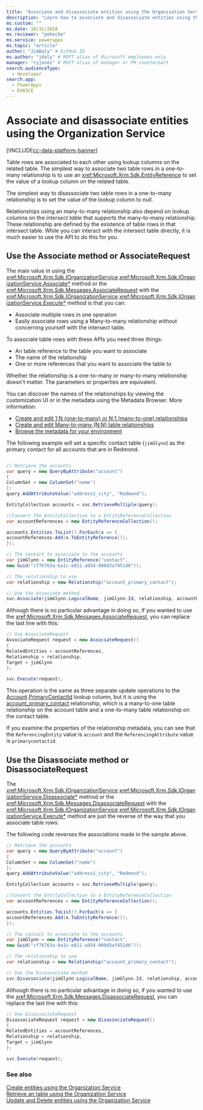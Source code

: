 ```yaml
---
title: "Associate and disassociate entities using the Organization Service (Common Data Service) | Microsoft Docs" # Intent and product brand in a unique string of 43-59 chars including spaces
description: "Learn how to associate and disassociate entities using the Organization Service" # 115-145 characters including spaces. This abstract displays in the search result.
ms.custom: ""
ms.date: 10/31/2018
ms.reviewer: "pehecke"
ms.service: powerapps
ms.topic: "article"
author: "JimDaly" # GitHub ID
ms.author: "jdaly" # MSFT alias of Microsoft employees only
manager: "ryjones" # MSFT alias of manager or PM counterpart
search.audienceType: 
  - developer
search.app: 
  - PowerApps
  - D365CE
---
```

# Associate and disassociate entities using the Organization Service

[!INCLUDE[cc-data-platform-banner](../../../includes/cc-data-platform-banner.md)]

Table rows are associated to each other using lookup columns on the related table. The simplest way to associate two table rows in a one-to-many relationship is to use an <xref:Microsoft.Xrm.Sdk.EntityReference> to set the value of a lookup column on the related table.

The simplest way to disassociate two table rows in a one-to-many relationship is to set the value of the lookup column to null.

Relationships using an many-to-many relationship also depend on lookup columns on the *intersect table* that supports the many-to-many relationship. These relationship are defined by the existence of table rows in that intersect table. While you can interact with the intersect table directly, it is much easier to use the API to do this for you.

## Use the Associate method or AssociateRequest

The main value in using the <xref:Microsoft.Xrm.Sdk.IOrganizationService>.<xref:Microsoft.Xrm.Sdk.IOrganizationService.Associate*> method or the <xref:Microsoft.Xrm.Sdk.Messages.AssociateRequest> with the <xref:Microsoft.Xrm.Sdk.IOrganizationService>.<xref:Microsoft.Xrm.Sdk.IOrganizationService.Execute*> method is that you can:

- Associate multiple rows in one operation
- Easily associate rows using a Many-to-many relationship without concerning yourself with the intersect table.

To associate table rows with these APIs you need three things:

- An table reference to the table you want to associate
- The name of the relationship
- One or more references that you want to associate the table to

Whether the relationship is a one-to-many or many-to-many relationship doesn't matter. The parameters or properties are equivalent.

You can discover the names of the relationships by viewing the customization UI or in the metadata using the Metadata Browser. 
More information: 

- [Create and edit 1:N (one-to-many) or N:1 (many-to-one) relationships](../../../maker/common-data-service/create-edit-1n-relationships.md)
- [Create and edit Many-to-many (N:N) table relationships](../../../maker/common-data-service/create-edit-nn-relationships.md)
- [Browse the metadata for your environment](../browse-your-metadata.md)

The following example will set a specific contact table (`jimGlynn`) as the primary contact for all accounts that are in Redmond.


```csharp

// Retrieve the accounts
var query = new QueryByAttribute("account")
{
ColumnSet = new ColumnSet("name")
};
query.AddAttributeValue("address1_city", "Redmond");

EntityCollection accounts = svc.RetrieveMultiple(query);

//Convert the EntityCollection to a EntityReferenceCollection
var accountReferences = new EntityReferenceCollection();

accounts.Entities.ToList().ForEach(x => {
accountReferences.Add(x.ToEntityReference());
});

// The contact to associate to the accounts
var jimGlynn = new EntityReference("contact", 
new Guid("cf76763a-ba1c-e811-a954-000d3af451d6"));

// The relationship to use
var relationship = new Relationship("account_primary_contact");

// Use the Associate method
svc.Associate(jimGlynn.LogicalName, jimGlynn.Id, relationship, accountReferences);
```
Although there is no particular advantage in doing so, if you wanted to use the <xref:Microsoft.Xrm.Sdk.Messages.AssociateRequest>, you can replace the last line with this:


```csharp
// Use AssociateRequest
AssociateRequest request = new AssociateRequest()
{
RelatedEntities = accountReferences,
Relationship = relationship,
Target = jimGlynn
};

svc.Execute(request);
```

This operation is the same as three separate update operations to the [Account](../reference/entities/account.md).[PrimaryContactId](../reference/entities/account.md#BKMK_PrimaryContactId) lookup column, but it is using the [account_primary_contact](../reference/entities/contact.md#BKMK_account_primary_contact) relationship, which is a many-to-one table relationship on the account table and a one-to-many table relationship on the contact table.

If you examine the properties of the relationship metadata, you can see that the `ReferencingEntity` value is `account` and the `ReferencingAttribute` value is `primarycontactid`.


## Use the Disassociate method or DisassociateRequest

The <xref:Microsoft.Xrm.Sdk.IOrganizationService>.<xref:Microsoft.Xrm.Sdk.IOrganizationService.Disassociate*> method or the <xref:Microsoft.Xrm.Sdk.Messages.DisassociateRequest> with the <xref:Microsoft.Xrm.Sdk.IOrganizationService>.<xref:Microsoft.Xrm.Sdk.IOrganizationService.Execute*> method are just the reverse of the way that you associate table rows.

The following code reverses the associations made in the sample above.


```csharp
// Retrieve the accounts
var query = new QueryByAttribute("account")
{
ColumnSet = new ColumnSet("name")
};
query.AddAttributeValue("address1_city", "Redmond");

EntityCollection accounts = svc.RetrieveMultiple(query);

//Convert the EntityCollection to a EntityReferenceCollection
var accountReferences = new EntityReferenceCollection();

accounts.Entities.ToList().ForEach(x => {
accountReferences.Add(x.ToEntityReference());
});

// The contact to associate to the accounts
var jimGlynn = new EntityReference("contact", 
new Guid("cf76763a-ba1c-e811-a954-000d3af451d6"));

// The relationship to use
var relationship = new Relationship("account_primary_contact");

// Use the Disassociate method
svc.Disassociate(jimGlynn.LogicalName, jimGlynn.Id, relationship, accountReferences);
```
Although there is no particular advantage in doing so, if you wanted to use the <xref:Microsoft.Xrm.Sdk.Messages.DisassociateRequest>, you can replace the last line with this:

```csharp
// Use DisassociateRequest
DisassociateRequest request = new DisassociateRequest()
{
RelatedEntities = accountReferences,
Relationship = relationship,
Target = jimGlynn
};

svc.Execute(request);
```

### See also

[Create entities using the Organization Service](entity-operations-create.md)<br />
[Retrieve an table using the Organization Service](entity-operations-retrieve.md)<br />
[Update and Delete entities using the Organization Service](entity-operations-update-delete.md)<br />
